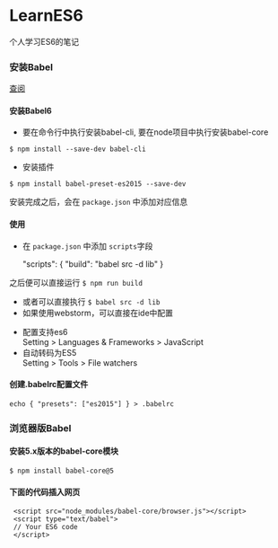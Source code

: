 # LearnES6

个人学习ES6的笔记

### 安装Babel

[查阅](http://babeljs.io/docs/setup/#babel_cli)

#### 安装Babel6 

* 要在命令行中执行安装babel-cli, 要在node项目中执行安装babel-core

````$ npm install --save-dev babel-cli````

* 安装插件

````$ npm install babel-preset-es2015 --save-dev````

 安装完成之后，会在 ``package.json`` 中添加对应信息

#### 使用 

* 在 ``package.json`` 中添加 ``scripts``字段

     "scripts": {
        "build": "babel src -d lib"
      }

 之后便可以直接运行 ``$ npm run build``
* 或者可以直接执行 ``$ babel src -d lib``
* 如果使用webstorm，可以直接在ide中配置
 - 配置支持es6    
     Setting > Languages & Frameworks > JavaScript
 - 自动转码为ES5    
     Setting > Tools > File watchers

#### 创建.babelrc配置文件

````echo { "presets": ["es2015"] } > .babelrc````

### 浏览器版Babel

#### 安装5.x版本的babel-core模块

``$ npm install babel-core@5``

#### 下面的代码插入网页

     <script src="node_modules/babel-core/browser.js"></script>
     <script type="text/babel">
     // Your ES6 code
     </script>


